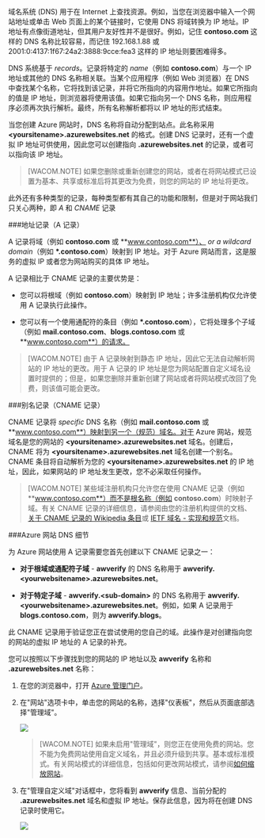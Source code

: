 域名系统 (DNS) 用于在 Internet 上查找资源。例如，当您在浏览器中输入一个网站地址或单击 Web 页面上的某个链接时，它使用 DNS 将域转换为 IP 地址。IP 地址有点像街道地址，但其用户友好性并不是很好。例如，记住 **contoso.com** 这样的 DNS 名称比较容易，而记住 192.168.1.88 或 2001:0:4137:1f67:24a2:3888:9cce:fea3 这样的 IP 地址则要困难得多。

DNS 系统基于 *records*。记录将特定的 *name*（例如 **contoso.com**）与一个 IP 地址或其他的 DNS 名称相关联。当某个应用程序（例如 Web 浏览器）在 DNS 中查找某个名称，它将找到该记录，并将它所指向的内容用作地址。如果它所指向的值是 IP 地址，则浏览器将使用该值。如果它指向另一个 DNS 名称，则应用程序必须再次执行解析。最终，所有名称解析都将以 IP 地址的形式结束。

当您创建 Azure 网站时，DNS 名称将自动分配到站点。此名称采用 **&lt;yoursitename&gt;.azurewebsites.net** 的格式。创建 DNS 记录时，还有一个虚拟 IP 地址可供使用，因此您可以创建指向 **.azurewebsites.net** 的记录，或者可以指向该 IP 地址。

> [WACOM.NOTE] 如果您删除或重新创建您的网站，或者在将网站模式已设置为基本、共享或标准后将其更改为免费，则您的网站的 IP 地址将更改。

此外还有多种类型的记录，每种类型都有其自己的功能和限制，但是对于网站我们只关心两种，即  *A* 和  *CNAME* 记录

###地址记录（A 记录）

A 记录将域（例如 **contoso.com** 或 **www.contoso.com**）、 *or a wildcard domain*（例如 **\*.contoso.com**）映射到 IP 地址。对于 Azure 网站而言，这是服务的虚拟 IP 或者您为网站购买的具体 IP 地址。

A 记录相比于 CNAME 记录的主要优势是：

* 您可以将根域（例如 **contoso.com**）映射到 IP 地址；许多注册机构仅允许使用 A 记录执行此操作。

* 您可以有一个使用通配符的条目（例如 **\*.contoso.com**），它将处理多个子域（例如 **mail.contoso.com**、**blogs.contoso.com** 或 **www.contoso.com**）的请求。

> [WACOM.NOTE] 由于 A 记录映射到静态 IP 地址，因此它无法自动解析网站的 IP 地址的更改。用于 A 记录的 IP 地址是您为网站配置自定义域名设置时提供的；但是，如果您删除并重新创建了网站或者将网站模式改回了免费，则该值可能会更改。

###别名记录（CNAME 记录）

CNAME 记录将  *specific* DNS 名称（例如 **mail.contoso.com** 或 **www.contoso.com**）映射到另一个（规范）域名。对于 Azure 网站，规范域名是您的网站的 **&lt;yoursitename>.azurewebsites.net** 域名。创建后，CNAME 将为 **&lt;yoursitename>.azurewebsites.net** 域名创建一个别名。CNAME 条目将自动解析为您的 **&lt;yoursitename>.azurewebsites.net** 的 IP 地址，因此，如果网站的 IP 地址发生更改，您不必采取任何操作。

> [WACOM.NOTE] 某些域注册机构只允许您在使用 CNAME 记录（例如 **www.contoso.com**）而不是根名称（例如 **contoso.com**）时映射子域。有关 CNAME 记录的详细信息，请参阅由您的注册机构提供的文档、<a href="http://en.wikipedia.org/wiki/CNAME_record">关于 CNAME 记录的 Wikipedia 条目</a>或 <a href="http://tools.ietf.org/html/rfc1035">IETF 域名 - 实现和规范</a>文档。

###Azure 网站 DNS 细节

为 Azure 网站使用 A 记录需要您首先创建以下 CNAME 记录之一：

* **对于根域或通配符子域** - **awverify** 的 DNS 名称用于 **awverify.&lt;yourwebsitename&gt;.azurewebsites.net**。

* **对于特定子域** - **awverify.&lt;sub-domain>** 的 DNS 名称用于 **awverify.&lt;yourwebsitename&gt;.azurewebsites.net**。例如，如果 A 记录用于 **blogs.contoso.com**，则为 **awverify.blogs**。

此 CNAME 记录用于验证您正在尝试使用的您自己的域。此操作是对创建指向您的网站的虚拟 IP 地址的 A 记录的补充。

您可以按照以下步骤找到您的网站的 IP 地址以及 **awverify** 名称和 **.azurewebsites.net** 名称：

1. 在您的浏览器中，打开 [Azure 管理门户](https://manage.windowsazure.com)。

2. 在"网站"选项卡中，单击您的网站的名称，选择"仪表板"，然后从页面底部选择"管理域"。

	![](./media/custom-dns-web-site/dncmntask-cname-6.png)

	> [WACOM.NOTE] 如果未启用"管理域"，则您正在使用免费的网站。您不能为免费网站使用自定义域名，并且必须升级到共享。基本或标准模式。有关网站模式的详细信息，包括如何更改网站模式，请参阅[如何缩放网站](http://www.windowsazure.com/zh-cn/documentation/articles/web-sites-scale/)。

6. 在"管理自定义域"对话框中，您将看到 **awverify** 信息、当前分配的 **.azurewebsites.net** 域名和虚拟 IP 地址。保存此信息，因为将在创建 DNS 记录时使用它。

	![](./media/custom-dns-web-site/managecustomdomains.png)

<!--HONumber=41-->
